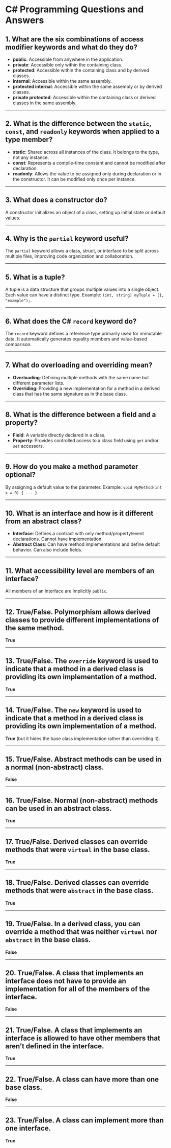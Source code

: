# C# Programming Questions and Answers

## 1. What are the six combinations of access modifier keywords and what do they do?
- **public**: Accessible from anywhere in the application.
- **private**: Accessible only within the containing class.
- **protected**: Accessible within the containing class and by derived classes.
- **internal**: Accessible within the same assembly.
- **protected internal**: Accessible within the same assembly or by derived classes.
- **private protected**: Accessible within the containing class or derived classes in the same assembly.

---

## 2. What is the difference between the `static`, `const`, and `readonly` keywords when applied to a type member?
- **static**: Shared across all instances of the class. It belongs to the type, not any instance.
- **const**: Represents a compile-time constant and cannot be modified after declaration.
- **readonly**: Allows the value to be assigned only during declaration or in the constructor. It can be modified only once per instance.

---

## 3. What does a constructor do?
A constructor initializes an object of a class, setting up initial state or default values.

---

## 4. Why is the `partial` keyword useful?
The `partial` keyword allows a class, struct, or interface to be split across multiple files, improving code organization and collaboration.

---

## 5. What is a tuple?
A tuple is a data structure that groups multiple values into a single object. Each value can have a distinct type. Example: `(int, string) myTuple = (1, "example");`.

---

## 6. What does the C# `record` keyword do?
The `record` keyword defines a reference type primarily used for immutable data. It automatically generates equality members and value-based comparison.

---

## 7. What do overloading and overriding mean?
- **Overloading**: Defining multiple methods with the same name but different parameter lists.
- **Overriding**: Providing a new implementation for a method in a derived class that has the same signature as in the base class.

---

## 8. What is the difference between a field and a property?
- **Field**: A variable directly declared in a class.
- **Property**: Provides controlled access to a class field using `get` and/or `set` accessors.

---

## 9. How do you make a method parameter optional?
By assigning a default value to the parameter. Example: `void MyMethod(int x = 0) { ... }`.

---

## 10. What is an interface and how is it different from an abstract class?
- **Interface**: Defines a contract with only method/property/event declarations. Cannot have implementation.
- **Abstract Class**: Can have method implementations and define default behavior. Can also include fields.

---

## 11. What accessibility level are members of an interface?
All members of an interface are implicitly `public`.

---

## 12. True/False. Polymorphism allows derived classes to provide different implementations of the same method.
**True**

---

## 13. True/False. The `override` keyword is used to indicate that a method in a derived class is providing its own implementation of a method.
**True**

---

## 14. True/False. The `new` keyword is used to indicate that a method in a derived class is providing its own implementation of a method.
**True** (but it hides the base class implementation rather than overriding it).

---

## 15. True/False. Abstract methods can be used in a normal (non-abstract) class.
**False**

---

## 16. True/False. Normal (non-abstract) methods can be used in an abstract class.
**True**

---

## 17. True/False. Derived classes can override methods that were `virtual` in the base class.
**True**

---

## 18. True/False. Derived classes can override methods that were `abstract` in the base class.
**True**

---

## 19. True/False. In a derived class, you can override a method that was neither `virtual` nor `abstract` in the base class.
**False**

---

## 20. True/False. A class that implements an interface does not have to provide an implementation for all of the members of the interface.
**False**

---

## 21. True/False. A class that implements an interface is allowed to have other members that aren’t defined in the interface.
**True**

---

## 22. True/False. A class can have more than one base class.
**False**

---

## 23. True/False. A class can implement more than one interface.
**True**
